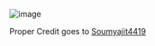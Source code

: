 ![image](https://user-images.githubusercontent.com/89590731/203114173-c13dd764-15b3-424e-8905-46c15c8631df.png)


Proper Credit goes to [Soumyajit4419](https://github.com/soumyajit4419/Portfolio)
